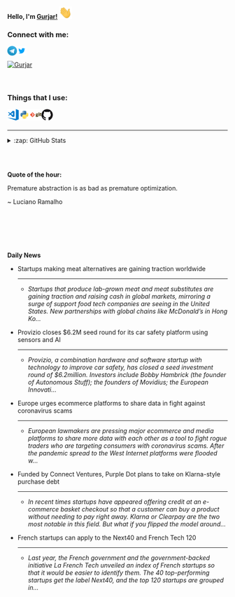 #### Hello, I'm [Gurjar!](https://GurjarKing.github.io) <img src="https://raw.githubusercontent.com/ABSphreak/ABSphreak/master/gifs/Hi.gif" width="30px"></h2>


### Connect with me:

[<img align="left" alt="Gurjar | Telegram" width="22px" src="https://raw.githubusercontent.com/github/explore/80688e429a7d4ef2fca1e82350fe8e3517d3494d/topics/telegram/telegram.png" />][Telegram]
[<img align="left" alt="Gurjar | Twitter" width="22px" src="https://raw.githubusercontent.com/github/explore/80688e429a7d4ef2fca1e82350fe8e3517d3494d/topics/twitter/twitter.png" />][Twitter]
<br >
<br >
<a href="https://github.com/GurjarKing"><img src="https://komarev.com/ghpvc/?username=GurjarKing" alt="Gurjar" /></a> <br />
<br />
<br />
<!-- <br >

![](https://visitor-badge.glitch.me/badge?page_id=GurjarKing)

<br /> -->

### Things that I use:

[<img align="left" alt="Visual Studio Code" width="26px" src="https://raw.githubusercontent.com/github/explore/80688e429a7d4ef2fca1e82350fe8e3517d3494d/topics/visual-studio-code/visual-studio-code.png" />][VSCode]
[<img align="left" alt="Python" width="26px" src="https://raw.githubusercontent.com/github/explore/80688e429a7d4ef2fca1e82350fe8e3517d3494d/topics/python/python.png" />][Python]
[<img align="left" alt="Git" width="26px" src="https://raw.githubusercontent.com/github/explore/80688e429a7d4ef2fca1e82350fe8e3517d3494d/topics/git/git.png" />][Git]
[<img align="left" alt="GitHub" width="26px" src="https://raw.githubusercontent.com/github/explore/78df643247d429f6cc873026c0622819ad797942/topics/github/github.png" />][Github]

<br />
<br />

---
<details>
  <summary>:zap: GitHub Stats</summary>

<img align="left" alt="Gurjar's Github Stats" src="https://github-readme-stats.vercel.app/api?username=GurjarKing&show_icons=true&hide_border=true&count_private=true&include_all_commit=true&theme=algolia" />

</details>

<!-- ### 🔔 My latest tweet
<a href="https://twitter.com/Gurjar_King43" target="_blank">
	<img src="https://github.com/GurjarKing/GurjarKing/raw/master/tweet.png" width="70%" align="center" alt="Click to view on Twitter" title="My latest tweet, as an image"/>
</a> -->
<br>

<pre>

</pre>

**Quote of the hour:**

Premature abstraction is as bad as premature optimization.

~ Luciano Ramalho
<pre>

</pre>
<br>
<pre>


</pre>
<strong>Daily News</strong>
  
  - Startups making meat alternatives are gaining traction worldwide
     <hr/>
     
      - *Startups that produce lab-grown meat and meat substitutes are gaining traction and raising cash in global markets, mirroring a surge of support food tech companies are seeing in the United States. New partnerships with global chains like McDonald’s in Hong Ko…*
     
  - Provizio closes $6.2M seed round for its car safety platform using sensors and AI
      <hr/>
      
      - *Provizio, a combination hardware and software startup with technology to improve car safety, has closed a seed investment round of $6.2million. Investors include Bobby Hambrick (the founder of Autonomous Stuff); the founders of Movidius; the European Innovati…*
      
  - Europe urges ecommerce platforms to share data in fight against coronavirus scams
      <hr/>
      
      - *European lawmakers are pressing major ecommerce and media platforms to share more data with each other as a tool to fight rogue traders who are targeting consumers with coronavirus scams. After the pandemic spread to the West Internet platforms were flooded w…*
      
  - Funded by Connect Ventures, Purple Dot plans to take on Klarna-style purchase debt
      <hr/>
      
      - *In recent times startups have appeared offering credit at an e-commerce basket checkout so that a customer can buy a product without needing to pay right away. Klarna or Clearpay are the two most notable in this field. But what if you flipped the model around…*
       
  - French startups can apply to the Next40 and French Tech 120
      <hr/>
       
       - *Last year, the French government and the government-backed initiative La French Tech unveiled an index of French startups so that it would be easier to identify them. The 40 top-performing startups get the label Next40, and the top 120 startups are grouped in…*
      

<br />

[VSCode]: https://code.visualstudio.com/
[Python]: https://www.python.org/
[Git]: https://git-scm.com/
[Github]: https://github.com/
[Telegram]: https://t.me/Gurjar_King/
[Twitter]: https://twitter.com/Gurjar_King43/
